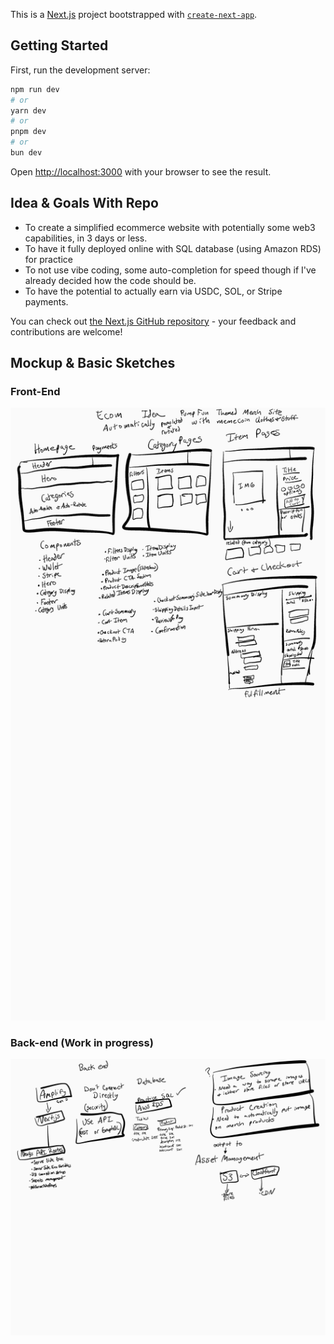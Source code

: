 This is a [Next.js](https://nextjs.org) project bootstrapped with [`create-next-app`](https://nextjs.org/docs/app/api-reference/cli/create-next-app).

## Getting Started

First, run the development server:

```bash
npm run dev
# or
yarn dev
# or
pnpm dev
# or
bun dev
```

Open [http://localhost:3000](http://localhost:3000) with your browser to see the result.



## Idea & Goals With Repo
 - To create a simplified ecommerce website with potentially some web3 capabilities, in 3 days or less.
 - To have it fully deployed online with SQL database (using Amazon RDS) for practice
 - To not use vibe coding, some auto-completion for speed though if I've already decided how the code should be.
 - To have the potential to actually earn via USDC, SOL, or Stripe payments.

You can check out [the Next.js GitHub repository](https://github.com/vercel/next.js) - your feedback and contributions are welcome!

## Mockup & Basic Sketches

### Front-End
![](https://github.com/tpwatson/ecommerce-web3/blob/main/sketchedFrontEnd.png?raw=true)

### Back-end (Work in progress)
![](https://github.com/tpwatson/ecommerce-web3/blob/main/initialBackendSketch.png?raw=true)
